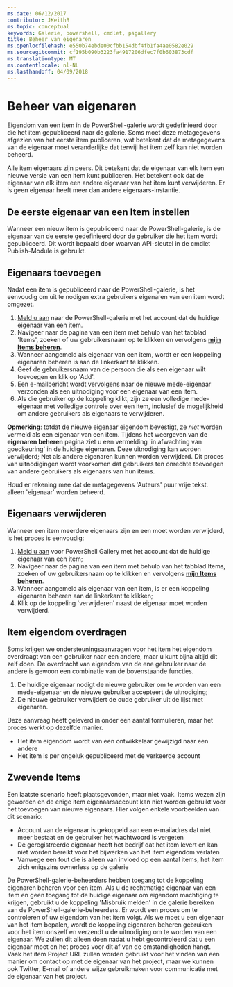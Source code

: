 ```yaml
---
ms.date: 06/12/2017
contributor: JKeithB
ms.topic: conceptual
keywords: Galerie, powershell, cmdlet, psgallery
title: Beheer van eigenaren
ms.openlocfilehash: e550b74ebde00cfbb154dbf4fb1fa4ae0582e029
ms.sourcegitcommit: cf195b090b3223fa4917206dfec7f0b603873cdf
ms.translationtype: MT
ms.contentlocale: nl-NL
ms.lasthandoff: 04/09/2018
---
```

# <a name="managing-item-owners"></a>Beheer van eigenaren

Eigendom van een item in de PowerShell-galerie wordt gedefinieerd door die het item gepubliceerd naar de galerie.
Soms moet deze metagegevens afgezien van het eerste item publiceren, wat betekent dat de metagegevens van de eigenaar moet veranderlijke dat terwijl het item zelf kan niet worden beheerd.

Alle item eigenaars zijn peers.
Dit betekent dat de eigenaar van elk item een nieuwe versie van een item kunt publiceren. Het betekent ook dat de eigenaar van elk item een andere eigenaar van het item kunt verwijderen.
Er is geen eigenaar heeft meer dan andere eigenaars-instantie.

## <a name="setting-an-items-initial-owner"></a>De eerste eigenaar van een Item instellen

Wanneer een nieuw item is gepubliceerd naar de PowerShell-galerie, is de eigenaar van de eerste gedefinieerd door de gebruiker die het item wordt gepubliceerd. Dit wordt bepaald door waarvan API-sleutel in de cmdlet Publish-Module is gebruikt.

## <a name="adding-owners"></a>Eigenaars toevoegen

Nadat een item is gepubliceerd naar de PowerShell-galerie, is het eenvoudig om uit te nodigen extra gebruikers eigenaren van een item wordt omgezet.

1. [Meld u aan](https://powershellgallery.com/users/account/LogOn) naar de PowerShell-galerie met het account dat de huidige eigenaar van een item.
2. Navigeer naar de pagina van een item met behulp van het tabblad 'Items', zoeken of uw gebruikersnaam op te klikken en vervolgens [ **mijn Items beheren**](https://www.powershellgallery.com/account/Packages).
3. Wanneer aangemeld als eigenaar van een item, wordt er een koppeling eigenaren beheren is aan de linkerkant te klikken.
4. Geef de gebruikersnaam van de persoon die als een eigenaar wilt toevoegen en klik op 'Add'.
5. Een e-mailbericht wordt vervolgens naar de nieuwe mede-eigenaar verzonden als een uitnodiging voor een eigenaar van een item.
6. Als die gebruiker op de koppeling klikt, zijn ze een volledige mede-eigenaar met volledige controle over een item, inclusief de mogelijkheid om andere gebruikers als eigenaars te verwijderen.

**Opmerking**: totdat de nieuwe eigenaar eigendom bevestigt, ze *niet* worden vermeld als een eigenaar van een item.
Tijdens het weergeven van de **eigenaren beheren** pagina ziet u een vermelding 'in afwachting van goedkeuring' in de huidige eigenaren.
Deze uitnodiging kan worden verwijderd; Net als andere eigenaren kunnen worden verwijderd.
Dit proces van uitnodigingen wordt voorkomen dat gebruikers ten onrechte toevoegen van andere gebruikers als eigenaars van hun items.

Houd er rekening mee dat de metagegevens 'Auteurs' puur vrije tekst. alleen 'eigenaar' worden beheerd.


## <a name="removing-owners"></a>Eigenaars verwijderen
Wanneer een item meerdere eigenaars zijn en een moet worden verwijderd, is het proces is eenvoudig:

1. [Meld u aan](https://powershellgallery.com/users/account/LogOn) voor PowerShell Gallery met het account dat de huidige eigenaar van een item;
2. Navigeer naar de pagina van een item met behulp van het tabblad Items, zoeken of uw gebruikersnaam op te klikken en vervolgens [ **mijn Items beheren**](https://www.powershellgallery.com/account/Packages).
3. Wanneer aangemeld als eigenaar van een item, is er een koppeling eigenaren beheren aan de linkerkant te klikken;
4. Klik op de koppeling 'verwijderen' naast de eigenaar moet worden verwijderd.



## <a name="transferring-item-ownership"></a>Item eigendom overdragen
Soms krijgen we ondersteuningsaanvragen voor het item het eigendom overdraagt van een gebruiker naar een andere, maar u kunt bijna altijd dit zelf doen.
De overdracht van eigendom van de ene gebruiker naar de andere is gewoon een combinatie van de bovenstaande functies.

1. De huidige eigenaar nodigt de nieuwe gebruiker om te worden van een mede-eigenaar en de nieuwe gebruiker accepteert de uitnodiging;
2. De nieuwe gebruiker verwijdert de oude gebruiker uit de lijst met eigenaren.

Deze aanvraag heeft geleverd in onder een aantal formulieren, maar het proces werkt op dezelfde manier.

* Het item eigendom wordt van een ontwikkelaar gewijzigd naar een andere
* Het item is per ongeluk gepubliceerd met de verkeerde account


## <a name="orphaned-items"></a>Zwevende Items
Een laatste scenario heeft plaatsgevonden, maar niet vaak.
Items wezen zijn geworden en de enige item eigenaarsaccount kan niet worden gebruikt voor het toevoegen van nieuwe eigenaars.
Hier volgen enkele voorbeelden van dit scenario:

* Account van de eigenaar is gekoppeld aan een e-mailadres dat niet meer bestaat en de gebruiker het wachtwoord is vergeten
* De geregistreerde eigenaar heeft het bedrijf dat het item levert en kan niet worden bereikt voor het bijwerken van het item eigendom verlaten
* Vanwege een fout die is alleen van invloed op een aantal items, het item zich enigszins ownerless op de galerie

De PowerShell-galerie-beheerders hebben toegang tot de koppeling eigenaren beheren voor een item.
Als u de rechtmatige eigenaar van een item en geen toegang tot de huidige eigenaar om eigendom machtiging te krijgen, gebruikt u de koppeling 'Misbruik melden' in de galerie bereiken van de PowerShell-galerie-beheerders.
Er wordt een proces om te controleren of uw eigendom van het item volgt.
Als we moet u een eigenaar van het item bepalen, wordt de koppeling eigenaren beheren gebruiken voor het item onszelf en verzendt u de uitnodiging om te worden van een eigenaar.
We zullen dit alleen doen nadat u hebt gecontroleerd dat u een eigenaar moet en het proces voor dit af van de omstandigheden hangt.
Vaak het item Project URL zullen worden gebruikt voor het vinden van een manier om contact op met de eigenaar van het project, maar we kunnen ook Twitter, E-mail of andere wijze gebruikmaken voor communicatie met de eigenaar van het project.